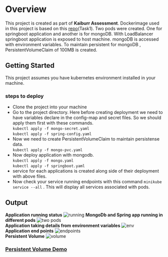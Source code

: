 # Overview
This project is created as part of **Kaiburr Assessment**. Dockerimage used in this project is based on this [repo](https://github.com/shanureddy4/WebApiTask)(Task1). Two pods were created. One for springboot application and another is for mongoDB. With LoadBalancer springboot application is exposed to host machine. mongoDB is accessed with environment variables. To maintain persistent for mongoDB , PersistentVolumeClaim of 100MB is created.
## Getting Started

This project assumes you have kubernetes environment installed in your machine.
### steps to deploy
* Clone the project into your machine
* Go to the project directory. Here before creating deployment we need to have variables declare in the config-map and secret files. So we should apply them first with these commands.<br>
 ``` kubectl apply -f mongo-secret.yaml ``` <br>
 ``` kubectl apply -f spring-config.yaml ``` <br>
 * Now we need to create PersistentVolumeClaim to maintain persistense data.<br>
 ``` kubectl apply -f mongo-pvc.yaml ``` <br>
 * Now deploy application with mongodb. <br>
 ``` kubectl apply -f mongo.yaml ``` <br>
 ``` kubectl apply -f springboot.yaml ``` <br>
 * service for each applications is created along side of their deployment with above files.
 * Now check your service running endpoints with this command
 ``` minikube service --all ``` . This will display all services associated with pods. <br>
## Output
**Application running status**
![running](https://github.com/shanureddy4/Kubernetes/blob/master/screenshots/runninng%20status.png)
**MongoDb and Spring app running in different pods**
![two pods](https://github.com/shanureddy4/Kubernetes/blob/master/screenshots/two%20pods.png) <br>
**Application taking details from environment variables**
![env](https://github.com/shanureddy4/Kubernetes/blob/master/screenshots/environment.png)<br>
**Application end points**
![endpoints](https://github.com/shanureddy4/Kubernetes/blob/master/screenshots/endpoints.png)<br>
**Persistent Volume**
![volume](https://github.com/shanureddy4/Kubernetes/blob/master/screenshots/volume.png)<br>
### [Persistent Volume Demo](https://github.com/shanureddy4/Kubernetes/blob/master/screenshots/kubernetes-2022-04-16_14.51.08.mkv)

